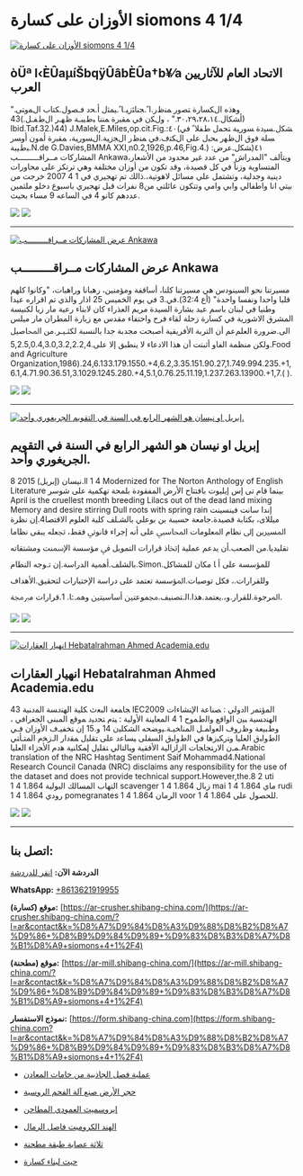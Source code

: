 # الأوزان على كسارة siomons 4 1/4

<a href="https://swt.shibang-china.com/?l=ar&img&k=%D8%A7%D9%84%D8%A3%D9%88%D8%B2%D8%A7%D9%86+%D8%B9%D9%84%D9%89+%D9%83%D8%B3%D8%A7%D8%B1%D8%A9+siomons+4+1%2F4" target="_blank">![الأوزان على كسارة siomons 4 1/4](http://static.shibang-china.com/all-800x300/698.jpg)</a>

## òÜª l‹ÈÛaµíŠbqÿÛâbÈÛa†b¥⁄a الاتحاد العام للآثاريين العرب
ﻭﻫﺫﻩ ﺍﻝﻜﺴﺎﺭﺓ ﺘﺼﻭﺭ ﻤﻨﻅﺭ.ﺍﹰ.ﺠﻨﺎﺌﺯﻴ.ﺎﹰ.ﻴﻤﺜل ﺃ.ﺤﺩ ﻓـﺼﻭل.ﻜﺘﺎﺏ ﺍﻝﻤﻭﺘﻰ.&quot; ﺃﺸﻜﺎل.٣٠،٢٩،٢٨،١٤.&quot; ، ﻭﻝﻜﻥ ﻓﻲ ﻤﻘﺒﺭﺓ ﻤﻨﻨﺎ ﺒﻁﻴﺒـﺔ ﻅﻬـﺭ ﺍﻝﻁﻔـل.)43) Ibid.Taf.32.)44) J.Malek,E.Miles,op.cit.Fig.:٤٠(ﺸﻜل.ﺴﻴﺩﺓ ﺴﻭﺭﻴﺔ ﺘﺤﻤل ﻁﻔﻼﹰ ﻓﻲ ﺴﻠﺔ ﻓﻭﻕ ﺍﻝﻅﻬﺭ ﺒﺤﺒل ﻋﻠﻰ ﺍﻝﻜﺘﻑ.ﻓﻲ ﻤﻨﻅﺭ ﺍﻝﺠﺯﻴﺔ.ﺍﻝﺴﻭﺭﻴﺔ، ﻤﻘﺒﺭﺓ ﺃﻤﻭﻥ ﺃﻭﺴﺭ ﺒﻁﻴﺒﺔ.N.de G.Davies,BMMA XXI,n0.2,1926,p.46,Fig.4.) :٤١(ﺸﻜل.عرض المشاركات مــراقـــــــــب Ankawaويتألف &quot;المدراش&quot; من عدد غير محدود من الأشعار، المتساوية وزناً في كل قصيدة، وقد تكون من أوزان مختلفة وهي ترتكز على محاورات دينية وجدلية، وتشتمل على مسائل لاهوتية،.ذالك تم تهجيري في 1 4 2007 خرجت من بيتي انا واطفالي وابي وامي وتتكون عائلتي من8 نفرات قبل تهجيري باسبوع دخلو ملثمين عددهم كانو 4 في الساعه 9 مساء بحيث.


<a href="https://whatsapp.shibangsoft.com/WhatsApp.php" target="_blank" title="WhatsApp">![](http://static.shibang-china.com/icon/whatsapp.png)</a> <a href="https://swt.shibang-china.com/?l=ar&icon&k=%D8%A7%D9%84%D8%A3%D9%88%D8%B2%D8%A7%D9%86+%D8%B9%D9%84%D9%89+%D9%83%D8%B3%D8%A7%D8%B1%D8%A9+siomons+4+1%2F4" target="_blank">![](http://static.shibang-china.com/icon/chat-ar.png)</a>

---

<a href="https://swt.shibang-china.com/?l=ar&img&k=%D8%A7%D9%84%D8%A3%D9%88%D8%B2%D8%A7%D9%86+%D8%B9%D9%84%D9%89+%D9%83%D8%B3%D8%A7%D8%B1%D8%A9+siomons+4+1%2F4" target="_blank">![عرض المشاركات مــراقـــــــــب Ankawa](http://static.shibang-china.com/all-800x300/75.jpg)</a>

## عرض المشاركات مــراقـــــــــب Ankawa
مسيرتنا نحو السينودس هي مسيرتنا كلنا، أساقفة ومؤمنين، رهبانا وراهبات، &quot;وكانوا كلهم قلبا واحدا ونفسا واحدة&quot; (أع 32:4).في.3 في يوم الخميس 25 اذار والذي تم اقراره عيدا وطنيا في لبنان باسم عيد بشارة السيدة مريم العذراء كان لابناء رعية مار زيا لكنيسة المشرق الاشورية في كسارة زحلة لقاء فرح واحتفاء مقدس مع زيارة المطران مار ميلس الى.ضرورة العلمﻋﻢ أن اﻟﺘﺮﺑﺔ اﻷﻓﺮﻳﻘﻴﺔ أﺻﺒﺤﺖ ﻣﺠﺪﺑﺔ ﺟﺪا ﺑﺎﻟﻨﺴﺒﺔ ﻟﻜﺜـﻴـﺮ.ﻣﻦ اﶈﺎﺻﻴﻞ وﻟﻜﻦ ﻣﻨﻈﻤﺔ اﻟﻔﺎو أﺛﺒﺘﺖ أن ﻫﺬا اﻻدﻋﺎء ﻻ ﻳﻨﻄﺒﻖ إﻻ ﻋﻠﻰ.5,2.5,0.4,3.0,3.2,2.2,4.Food and Agriculture Organization,1986).24,6.133.179.1550.+4,6.2,3.35.151.90.27,1.749.994.235.+1,6.1,4.71.90.36.51,3.1029.1245.280.+4,5.1,0.76.25.11.19,1.237.263.13900.+1,7.( ).


<a href="https://whatsapp.shibangsoft.com/WhatsApp.php" target="_blank" title="WhatsApp">![](http://static.shibang-china.com/icon/whatsapp.png)</a> <a href="https://swt.shibang-china.com/?l=ar&icon&k=%D8%A7%D9%84%D8%A3%D9%88%D8%B2%D8%A7%D9%86+%D8%B9%D9%84%D9%89+%D9%83%D8%B3%D8%A7%D8%B1%D8%A9+siomons+4+1%2F4" target="_blank">![](http://static.shibang-china.com/icon/chat-ar.png)</a>

---

<a href="https://swt.shibang-china.com/?l=ar&img&k=%D8%A7%D9%84%D8%A3%D9%88%D8%B2%D8%A7%D9%86+%D8%B9%D9%84%D9%89+%D9%83%D8%B3%D8%A7%D8%B1%D8%A9+siomons+4+1%2F4" target="_blank">![إبريل او نيسان هو الشهر الرابع في السنة في التقويم الجريغوري وأحد.](http://static.shibang-china.com/all-800x300/1353.jpg)</a>

## إبريل او نيسان هو الشهر الرابع في السنة في التقويم الجريغوري وأحد.
8 نيسان (إبريل) 2015.ll 1 4 Modernized for The Norton Anthology of English Literature بينما قام تى إس إيليوت بافتتاح الأرض المفقودة بلمحة تهكمية على شوسر April is the cruellest month breeding Lilacs out of the dead land mixing Memory and desire stirring Dull roots with spring rain إندا سانت فينسينت ميللاى، بكتابة قصيدة.ﺟﺎﻣﻌﺔ ﺣﺴﻴﺒﺔ ﺑﻦ ﺑﻮﻋﻠﻲ ﺑﺎﻟﺸـﻠﻒ ﻛﻠﻴﺔ ﺍﻟﻌﻠﻮﻡ ﺍﻻﻗﺘﺼﺎ4.ﺇﻥ ﻧﻈﺮﺓ ﺍﳌﺴﲑﻳﻦ ﺇﱃ ﻧﻈﺎﻡ ﺍﳌﻌﻠﻮﻣﺎﺕ ﺍﶈﺎﺳﱯ ﻋﻠﻰ ﺃﻧﻪ ﺇﺟﺮﺍﺀ ﻗﺎﻧﻮﱐ ﻓﻘﻂ، ﲡﻌﻠﻪ ﻳﺒﻘﻰ ﻧﻈﺎﻣﺎ ﺗﻘﻠﻴﺪﻳﺎ.ﻣﻦ ﺍﻟﺼﻌﺐ.ﺃﻥ ﻳﺪﻋﻢ ﻋﻤﻠﻴﺔ ﺇﲣﺎﺫ ﻗﺮﺍﺭﺍﺕ ﺍﻟﺘﻤﻮﻳﻞ ﰲ ﻣﺆﺳﺴﺔ ﺍﻹﲰﻨﺖ ﻭﻣﺸﺘﻘﺎﺗﻪ ﺑﺎﻟﺸﻠﻒ.ﺃﳘﻴﺔ ﺍﻟﺪﺭﺍﺳﺔ.ﺇﻥ ﺗ.ﻮﺟﻪ ﺍﻟﻨﻈﺎﻡ.Simon.ﻟﻠﻤﺆﺳﺴﺔ ﻋﻠﻰ ﺃ ﺎ ﻣﻜﺎﻥ ﻟﻠﻤﺸﺎﻛﻞ ﻭﻟﻠﻘﺮﺍﺭﺍﺕ.، ﻓﻜﻞ ﺗﻮﺻﻴﺎﺕ.ﺍﳌﺆﺳﺴﺔ ﺗﻌﺘﻤﺪ ﻋﻠﻰ ﺩﺭﺍﺳﺔ ﺍﻹﺧﺘﻴﺎﺭﺍﺕ ﻟﺘﺤﻘﻴﻖ.ﺍﻷﻫﺪﺍﻑ ﺍﳌﺮﺟﻮﺓ.ﻟﻠﻘﺮﺍﺭ.ﻭ،.ﻳﻌﺘﻤﺪ.ﻫﺬﺍ.ﺍﻟ.ﺘﺼﻨﻴﻒ.ﳎﻤﻮﻋﺘﲔ ﺃﺳﺎﺳﻴﺘﲔ ﻭﳘ.:ﺎ. 1.ﻗﺮﺍﺭﺍﺕ ﻣﱪﳎﺔ.


<a href="https://whatsapp.shibangsoft.com/WhatsApp.php" target="_blank" title="WhatsApp">![](http://static.shibang-china.com/icon/whatsapp.png)</a> <a href="https://swt.shibang-china.com/?l=ar&icon&k=%D8%A7%D9%84%D8%A3%D9%88%D8%B2%D8%A7%D9%86+%D8%B9%D9%84%D9%89+%D9%83%D8%B3%D8%A7%D8%B1%D8%A9+siomons+4+1%2F4" target="_blank">![](http://static.shibang-china.com/icon/chat-ar.png)</a>

---

<a href="https://swt.shibang-china.com/?l=ar&img&k=%D8%A7%D9%84%D8%A3%D9%88%D8%B2%D8%A7%D9%86+%D8%B9%D9%84%D9%89+%D9%83%D8%B3%D8%A7%D8%B1%D8%A9+siomons+4+1%2F4" target="_blank">![انهيار العقارات Hebatalrahman Ahmed Academia.edu](http://static.shibang-china.com/all-800x300/1163.jpg)</a>

## انهيار العقارات Hebatalrahman Ahmed Academia.edu
43 ﺠﺎﻤﻌﺔ ﺍﻟﺒﻌﺙ ﻜﻠﻴﺔ ﺍﻟﻬﻨﺩﺴﺔ ﺍﻟﻤﺩﻨﻴﺔ IEC2009 ﺍﻟﻤﺅﺘﻤﺭ ﺍﻟﺩﻭﻟﻲ : ﺼﻨﺎﻋﺔ ﺍﻹﻨﺸﺎﺀﺍﺕ ﺍﻟﻬﻨﺩﺴﻴﺔ ﺒﻴﻥ ﺍﻟﻭﺍﻗﻊ ﻭﺍﻟﻁﻤﻭﺡ 1 4 ﺍﻟﻤﻌﺎﻴﻨﺔ ﺍﻷﻭﻟﻴﺔ : ﻴﺘﻡ ﺘﺤﺩﻴﺩ ﻤﻭﻗﻊ ﺍﻟﻤﺒﻨﻰ ﺍﻟﺠﻐﺭﺍﻓﻲ ، ﻭﻁﺒﻴﻌﺔ ﻭﻅﺭﻭﻑ ﺍﻟﻌﻭﺍﻤـل ﺍﻟﻤﻨﺎﺨﻴـﺔ.ﻴﻭﻀﺤﻪ ﺍﻟﺸﻜﻠﻴﻥ 14 ﻭ.15 ﺇﻥ ﺘﺨﻔﻴـﻑ ﺍﻷﻭﺯﺍﻥ ﻓـﻲ ﺍﻟﻁﻭﺍﺒﻕ ﺍﻟﻌﻠﻴﺎ ﻭﺘﺭﻜﻴﺯﻫﺎ ﻓﻲ ﺍﻟﻁﻭﺍﺒﻕ ﺍﻟﺴﻔﻠﻰ ﻴﺴﺎﻋﺩ ﻋﻠﻰ ﺘﻘﻠﻴل ﻤﻘﺩﺍﺭ ﺍﻟـﺯﺨﻡ ﺍﻟﻤﺘـﺄﺘﻲ ﻤـﻥ ﺍﻻﺭﺘﺠﺎﺠﺎﺕ ﺍﻟﺯﻟﺯﺍﻟﻴﺔ ﺍﻷﻓﻘﻴﺔ ﻭﺒﺎﻟﺘﺎﻟﻲ ﺘﻘﻠﻴل ﺇﻤﻜﺎﻨﻴﺔ ﻫﺩﻡ ﺍﻷﺠﺯﺍﺀ ﺍﻟﻌﻠﻴﺎ.Arabic translation of the NRC Hashtag Sentiment Saif Mohammad4.National Research Council Canada (NRC) disclaims any responsibility for the use of the dataset and does not provide technical support.However,the.8 2 uti التهاب المسالك البولية 1.864 4 1 scavenger زبال 1.864 4 1 mai ماي 1.864 4 1 rudi رودي 1.864 4 1 pomegranates الرمان 1.864 4 1 voor للحصول على 1.864 4 1.


<a href="https://whatsapp.shibangsoft.com/WhatsApp.php" target="_blank" title="WhatsApp">![](http://static.shibang-china.com/icon/whatsapp.png)</a> <a href="https://swt.shibang-china.com/?l=ar&icon&k=%D8%A7%D9%84%D8%A3%D9%88%D8%B2%D8%A7%D9%86+%D8%B9%D9%84%D9%89+%D9%83%D8%B3%D8%A7%D8%B1%D8%A9+siomons+4+1%2F4" target="_blank">![](http://static.shibang-china.com/icon/chat-ar.png)</a>

---
## اتصل بنا:

**الدردشة الآن:** [انقر للدردشة](https://swt.shibang-china.com?l=ar&contact&k=%D8%A7%D9%84%D8%A3%D9%88%D8%B2%D8%A7%D9%86+%D8%B9%D9%84%D9%89+%D9%83%D8%B3%D8%A7%D8%B1%D8%A9+siomons+4+1%2F4)

**WhatsApp:**  [+8613621919955](https://whatsapp.shibangsoft.com/WhatsApp.php)

**موقع (كسارة):** [https://ar-crusher.shibang-china.com/](https://ar-crusher.shibang-china.com/?l=ar&contact&k=%D8%A7%D9%84%D8%A3%D9%88%D8%B2%D8%A7%D9%86+%D8%B9%D9%84%D9%89+%D9%83%D8%B3%D8%A7%D8%B1%D8%A9+siomons+4+1%2F4)

**موقع (مطحنة):** [https://ar-mill.shibang-china.com/](https://ar-mill.shibang-china.com/?l=ar&contact&k=%D8%A7%D9%84%D8%A3%D9%88%D8%B2%D8%A7%D9%86+%D8%B9%D9%84%D9%89+%D9%83%D8%B3%D8%A7%D8%B1%D8%A9+siomons+4+1%2F4)

**نموذج الاستفسار:** [https://form.shibang-china.com](https://form.shibang-china.com?l=ar&contact&k=%D8%A7%D9%84%D8%A3%D9%88%D8%B2%D8%A7%D9%86+%D8%B9%D9%84%D9%89+%D9%83%D8%B3%D8%A7%D8%B1%D8%A9+siomons+4+1%2F4)

* [عملية فصل الجاذبية من خامات المعادن](../24/%D8%B9%D9%85%D9%84%D9%8A%D8%A9%20%D9%81%D8%B5%D9%84%20%D8%A7%D9%84%D8%AC%D8%A7%D8%B0%D8%A8%D9%8A%D8%A9%20%D9%85%D9%86%20%D8%AE%D8%A7%D9%85%D8%A7%D8%AA%20%D8%A7%D9%84%D9%85%D8%B9%D8%A7%D8%AF%D9%86.md)

* [حجر الأرض صنع آلة الفحم الروسية](../25/%D8%AD%D8%AC%D8%B1%20%D8%A7%D9%84%D8%A3%D8%B1%D8%B6%20%D8%B5%D9%86%D8%B9%20%D8%A2%D9%84%D8%A9%20%D8%A7%D9%84%D9%81%D8%AD%D9%85%20%D8%A7%D9%84%D8%B1%D9%88%D8%B3%D9%8A%D8%A9.md)

* [إيروسميث العمودي المطاحن](../22/%D8%A5%D9%8A%D8%B1%D9%88%D8%B3%D9%85%D9%8A%D8%AB%20%D8%A7%D9%84%D8%B9%D9%85%D9%88%D8%AF%D9%8A%20%D8%A7%D9%84%D9%85%D8%B7%D8%A7%D8%AD%D9%86.md)

* [الهند الكروميت فاصل الرمال](../24/%D8%A7%D9%84%D9%87%D9%86%D8%AF%20%D8%A7%D9%84%D9%83%D8%B1%D9%88%D9%85%D9%8A%D8%AA%20%D9%81%D8%A7%D8%B5%D9%84%20%D8%A7%D9%84%D8%B1%D9%85%D8%A7%D9%84.md)

* [ثلاثة عصابة طبقة مطحنة](../24/%D8%AB%D9%84%D8%A7%D8%AB%D8%A9%20%D8%B9%D8%B5%D8%A7%D8%A8%D8%A9%20%D8%B7%D8%A8%D9%82%D8%A9%20%D9%85%D8%B7%D8%AD%D9%86%D8%A9.md)

* [حيث لبناء كسارة](../23/%D8%AD%D9%8A%D8%AB%20%D9%84%D8%A8%D9%86%D8%A7%D8%A1%20%D9%83%D8%B3%D8%A7%D8%B1%D8%A9.md)